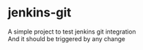 # jenkins-git

A simple project to test jenkins git integration  
And it should be triggered by any change
